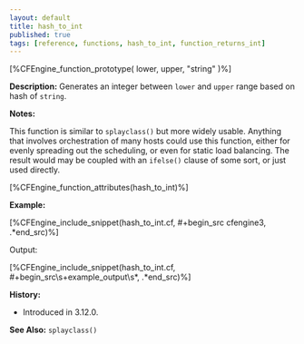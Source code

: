 ```yaml
---
layout: default
title: hash_to_int
published: true
tags: [reference, functions, hash_to_int, function_returns_int]
---
```


[%CFEngine_function_prototype( lower, upper, "string" )%]

**Description:** Generates an integer between `lower` and `upper` range based on hash of `string`.

**Notes:**

This function is similar to `splayclass()` but more widely usable. Anything that
involves orchestration of many hosts could use this function, either for evenly
spreading out the scheduling, or even for static load balancing. The result
would may be coupled with an `ifelse()` clause of some sort, or just used
directly.

[%CFEngine_function_attributes(hash_to_int)%]

**Example:**

[%CFEngine_include_snippet(hash_to_int.cf, #\+begin_src cfengine3, .*end_src)%]

Output:

[%CFEngine_include_snippet(hash_to_int.cf, #\+begin_src\s+example_output\s*, .*end_src)%]

**History:**

- Introduced in 3.12.0.

**See Also:** `splayclass()`
